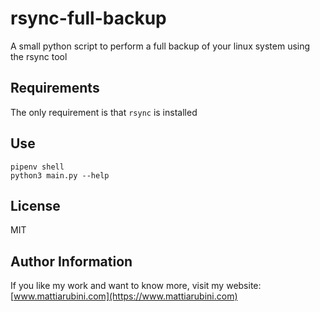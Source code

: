 # rsync-full-backup
A small python script to perform a full backup of your linux system using the rsync tool

## Requirements

The only requirement is that `rsync` is installed

## Use

    pipenv shell
    python3 main.py --help

License
-------

MIT

Author Information
------------------

If you like my work and want to know more, visit my website:
[www.mattiarubini.com](https://www.mattiarubini.com)
